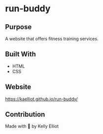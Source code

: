 # run-buddy

## Purpose
A website that offers fitness training services.

## Built With
* HTML
* CSS

## Website
https://kaelliot.github.io/run-buddy/

## Contribution
Made with 🖤 by Kelly Elliot
